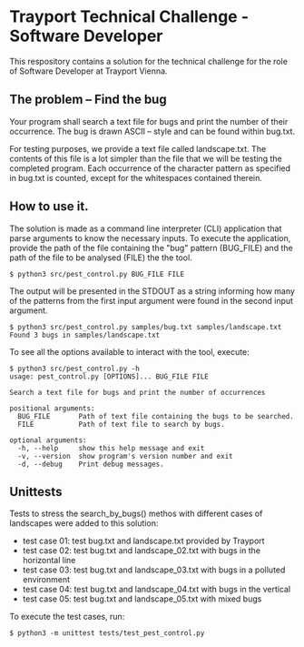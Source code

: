 # Trayport Technical Challenge - Software Developer

This respository contains a solution for the technical challenge for the role 
of Software Developer at Trayport Vienna.

## The problem – Find the bug

Your program shall search a text file for bugs and print the number of their 
occurrence. The bug is drawn ASCII – style and can be found within bug.txt.

For testing purposes, we provide a text file called landscape.txt. The contents
of this file is a lot simpler than the file that we will be testing the 
completed program. Each occurrence of the character pattern as specified in 
bug.txt is counted, except for the whitespaces contained therein.

## How to use it.

The solution is made as a command line interpreter (CLI) application that 
parse arguments to know the necessary inputs. To execute the application,
provide the path of the file containing the "bug" pattern (BUG_FILE) and the 
path of the file to be analysed (FILE) the the tool.

```
$ python3 src/pest_control.py BUG_FILE FILE
```

The output will be presented in the STDOUT as a string informing how many of
the patterns from the first input argument were found in the second input
argument.

```
$ python3 src/pest_control.py samples/bug.txt samples/landscape.txt
Found 3 bugs in samples/landscape.txt
```

To see all the options available to interact with the tool, execute:

```
$ python3 src/pest_control.py -h
usage: pest_control.py [OPTIONS]... BUG_FILE FILE

Search a text file for bugs and print the number of occurrences

positional arguments:
  BUG_FILE       Path of text file containing the bugs to be searched.
  FILE           Path of text file to search by bugs.

optional arguments:
  -h, --help     show this help message and exit
  -v, --version  show program's version number and exit
  -d, --debug    Print debug messages.
```

## Unittests

Tests to stress the search_by_bugs() methos with different cases of landscapes
were added to this solution:

* test case 01: test bug.txt and landscape.txt provided by Trayport
* test case 02: test bug.txt and landscape_02.txt with bugs in the horizontal line
* test case 03: test bug.txt and landscape_03.txt with bugs in a polluted environment
* test case 04: test bug.txt and landscape_04.txt with bugs in the vertical
* test case 05: test bug.txt and landscape_05.txt with mixed bugs

To execute the test cases, run:

```
$ python3 -m unittest tests/test_pest_control.py
```
